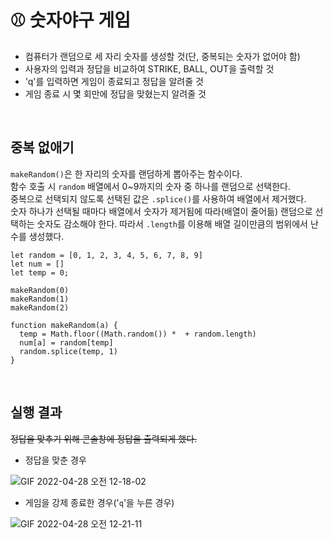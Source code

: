 # ⚾ 숫자야구 게임

- 컴퓨터가 랜덤으로 세 자리 숫자를 생성할 것(단, 중복되는 숫자가 없어야 함)
- 사용자의 입력과 정답을 비교하여 STRIKE, BALL, OUT을 출력할 것
- 'q'를 입력하면 게임이 종료되고 정답을 알려줄 것
- 게임 종료 시 몇 회만에 정답을 맞혔는지 알려줄 것
<br/>

## 중복 없애기
`makeRandom()`은 한 자리의 숫자를 랜덤하게 뽑아주는 함수이다.<br/>
함수 호출 시 `random` 배열에서 0~9까지의 숫자 중 하나를 랜덤으로 선택한다.<br/>
중복으로 선택되지 않도록 선택된 값은 `.splice()`를 사용하여 배열에서 제거했다.<br/>
숫자 하나가 선택될 때마다 배열에서 숫자가 제거됨에 따라(배열이 줄어듦) 랜덤으로 선택하는 숫자도 감소해야 한다. 따라서 `.length`를 이용해 배열 길이만큼의 범위에서 난수를 생성했다.

```
let random = [0, 1, 2, 3, 4, 5, 6, 7, 8, 9]
let num = []
let temp = 0;

makeRandom(0)
makeRandom(1)
makeRandom(2)

function makeRandom(a) {
  temp = Math.floor((Math.random()) *  + random.length)
  num[a] = random[temp]
  random.splice(temp, 1)
}
```
<br/>

## 실행 결과
~~정답을 맞추기 위해 콘솔창에 정답을 출력되게 했다.~~
- 정답을 맞춘 경우

![GIF 2022-04-28 오전 12-18-02](https://user-images.githubusercontent.com/103479942/165556046-374d55fa-a3d9-4713-92d3-2b60d5aef764.gif)
<br/>

- 게임을 강제 종료한 경우('`q`'을 누른 경우)

![GIF 2022-04-28 오전 12-21-11](https://user-images.githubusercontent.com/103479942/165556176-e0681bee-b5ad-45da-b1e2-524c2fc0d965.gif)
